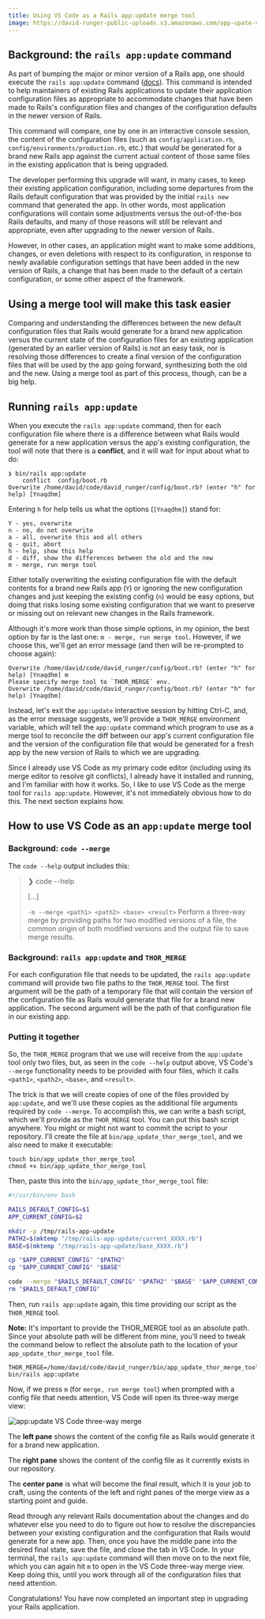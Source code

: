 ```yaml
---
title: Using VS Code as a Rails app:update merge tool
image: https://david-runger-public-uploads.s3.amazonaws.com/app-upate-vs-code-three-way-merge.png
---
```


## Background: the `rails app:update` command

As part of bumping the major or minor version of a Rails app, one should execute the `rails app:update` command ([docs](https://guides.rubyonrails.org/upgrading_ruby_on_rails.html#the-update-task)). This command is intended to help maintainers of existing Rails applications to update their application configuration files as appropriate to accommodate changes that have been made to Rails's configuration files and changes of the configuration defaults in the newer version of Rails.

This command will compare, one by one in an interactive console session, the content of the configuration files (such as `config/application.rb`, `config/environments/production.rb`, etc.) that _would_ be generated for a brand new Rails app against the current actual content of those same files in the existing application that is being upgraded.

The developer performing this upgrade will want, in many cases, to keep their existing application configuration, including some departures from the Rails default configuration that was provided by the initial `rails new` command that generated the app. In other words, most application configurations will contain some adjustments versus the out-of-the-box Rails defaults, and many of those reasons will still be relevant and appropriate, even after upgrading to the newer version of Rails.

However, in other cases, an application might want to make some additions, changes, or even deletions with respect to its configuration, in response to newly available configuration settings that have been added in the new version of Rails, a change that has been made to the default of a certain configuration, or some other aspect of the framework.

## Using a merge tool will make this task easier

Comparing and understanding the differences between the new default configuration files that Rails would generate for a brand new application versus the current state of the configuration files for an existing application (generated by an earlier version of Rails) is not an easy task, nor is resolving those differences to create a final version of the configuration files that will be used by the app going forward, synthesizing both the old and the new. Using a merge tool as part of this process, though, can be a big help.

## Running `rails app:update`

When you execute the `rails app:update` command, then for each configuration file where there is a difference between what Rails would generate for a new application versus the app's existing configuration, the tool will note that there is a **conflict**, and it will wait for input about what to do:

```
❯ bin/rails app:update
    conflict  config/boot.rb
Overwrite /home/david/code/david_runger/config/boot.rb? (enter "h" for help) [Ynaqdhm]
```

Entering `h` for help tells us what the options (`[Ynaqdhm]`) stand for:

```
Y - yes, overwrite
n - no, do not overwrite
a - all, overwrite this and all others
q - quit, abort
h - help, show this help
d - diff, show the differences between the old and the new
m - merge, run merge tool
```

Either totally overwriting the existing configuration file with the default contents for a brand new Rails app (`Y`) or ignoring the new configuration changes and just keeping the existing config (`n`) would be easy options, but doing that risks losing some existing configuration that we want to preserve or missing out on relevant new changes in the Rails framework.

Although it's more work than those simple options, in my opinion, the best option by far is the last one: `m - merge, run merge tool`. However, if we choose this, we'll get an error message (and then will be re-prompted to choose again):

```
Overwrite /home/david/code/david_runger/config/boot.rb? (enter "h" for help) [Ynaqdhm] m
Please specify merge tool to `THOR_MERGE` env.
Overwrite /home/david/code/david_runger/config/boot.rb? (enter "h" for help) [Ynaqdhm]
```

Instead, let's exit the `app:update` interactive session by hitting Ctrl-C, and, as the error message suggests, we'll provide a `THOR_MERGE` environment variable, which will tell the `app:update` command which program to use as a merge tool to reconcile the diff between our app's current configuration file and the version of the configuration file that would be generated for a fresh app by the new version of Rails to which we are upgrading.

Since I already use VS Code as my primary code editor (including using its merge editor to resolve git conflicts), I already have it installed and running, and I'm familiar with how it works. So, I like to use VS Code as the merge tool for `rails app:update`. However, it's not immediately obvious how to do this. The next section explains how.

## How to use VS Code as an `app:update` merge tool

### Background: `code --merge`

The `code --help` output includes this:

> ❯ code --help
>
> [...]
>
> `-m --merge <path1> <path2> <base> <result>` Perform a three-way merge by providing paths for two modified versions of a file, the common origin of both modified versions and the output file to save merge results.

### Background: `rails app:update` and `THOR_MERGE`

For each configuration file that needs to be updated, the `rails app:update` command will provide two file paths to the `THOR_MERGE` tool. The first argument will be the path of a temporary file that will contain the version of the configuration file as Rails would generate that file for a brand new application. The second argument will be the path of that configuration file in our existing app.

### Putting it together

So, the `THOR_MERGE` program that we use will receive from the `app:update` tool only two files, but, as seen in the `code --help` output above, VS Code's `--merge` functionality needs to be provided with four files, which it calls `<path1>`,  `<path2>`,  `<base>`, and `<result>`.

The trick is that we will create copies of one of the files provided by `app:update`, and we'll use these copies as the additional file arguments required by `code --merge`. To accomplish this, we can write a bash script, which we'll provide as the `THOR_MERGE` tool. You can put this bash script anywhere. You might or might not want to commit the script to your repository. I'll create the file at `bin/app_update_thor_merge_tool`, and we also need to make it executable:

```
touch bin/app_update_thor_merge_tool
chmod +x bin/app_update_thor_merge_tool
```

Then, paste this into the `bin/app_update_thor_merge_tool` file:

```sh
#!/usr/bin/env bash

RAILS_DEFAULT_CONFIG=$1
APP_CURRENT_CONFIG=$2

mkdir -p /tmp/rails-app-update
PATH2=$(mktemp "/tmp/rails-app-update/current_XXXX.rb")
BASE=$(mktemp "/tmp/rails-app-update/base_XXXX.rb")

cp "$APP_CURRENT_CONFIG" "$PATH2"
cp "$APP_CURRENT_CONFIG" "$BASE"

code --merge "$RAILS_DEFAULT_CONFIG" "$PATH2" "$BASE" "$APP_CURRENT_CONFIG" --wait
rm "$RAILS_DEFAULT_CONFIG"
```

Then, run `rails app:update` again, this time providing our script as the `THOR_MERGE` tool.

**Note:** It's important to provide the THOR_MERGE tool as an absolute path. Since your absolute path will be different from mine, you'll need to tweak the command below to reflect the absolute path to the location of your `app_update_thor_merge_tool` file.

```
THOR_MERGE=/home/david/code/david_runger/bin/app_update_thor_merge_tool bin/rails app:update
```

Now, if we press `m` (for `merge, run merge tool`) when prompted with a config file that needs attention, VS Code will open its three-way merge view:

![app:update VS Code three-way merge](https://david-runger-public-uploads.s3.amazonaws.com/app-upate-vs-code-three-way-merge.png)

The **left pane** shows the content of the config file as Rails would generate it for a brand new application.

The **right pane** shows the content of the config file as it currently exists in our repository.

The **center pane** is what will become the final result, which it is your job to craft, using the contents of the left and right panes of the merge view as a starting point and guide.

Read through any relevant Rails documentation about the changes and do whatever else you need to do to figure out how to resolve the discrepancies between your existing configuration and the configuration that Rails would generate for a new app. Then, once you have the middle pane into the desired final state, save the file, and close the tab in VS Code. In your terminal, the `rails app:update` command will then move on to the next file, which you can again hit `m` to open in the VS Code three-way merge view. Keep doing this, until you work through all of the configuration files that need attention.

Congratulations! You have now completed an important step in upgrading your Rails application.
